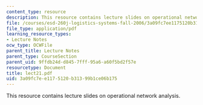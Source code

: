 ```yaml
---
content_type: resource
description: This resource contains lecture slides on operational network analysis.
file: /courses/esd-260j-logistics-systems-fall-2006/3a09fc7ee1175120b31399b1ce06b175_lect21.pdf
file_type: application/pdf
learning_resource_types:
- Lecture Notes
ocw_type: OCWFile
parent_title: Lecture Notes
parent_type: CourseSection
parent_uid: 9ffdb24d-d845-7fff-95a6-a60f5bd2f57e
resourcetype: Document
title: lect21.pdf
uid: 3a09fc7e-e117-5120-b313-99b1ce06b175
---
```

This resource contains lecture slides on operational network analysis.

